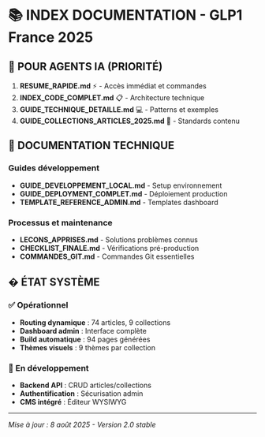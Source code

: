 # 📚 INDEX DOCUMENTATION - GLP1 France 2025

## 🤖 POUR AGENTS IA (PRIORITÉ)

1. **RESUME_RAPIDE.md** ⚡ - Accès immédiat et commandes
2. **INDEX_CODE_COMPLET.md** 📋 - Architecture technique  
3. **GUIDE_TECHNIQUE_DETAILLE.md** 💻 - Patterns et exemples
4. **GUIDE_COLLECTIONS_ARTICLES_2025.md** 📝 - Standards contenu

## 🔧 DOCUMENTATION TECHNIQUE

### Guides développement
- **GUIDE_DEVELOPPEMENT_LOCAL.md** - Setup environnement
- **GUIDE_DEPLOYMENT_COMPLET.md** - Déploiement production
- **TEMPLATE_REFERENCE_ADMIN.md** - Templates dashboard

### Processus et maintenance  
- **LECONS_APPRISES.md** - Solutions problèmes connus
- **CHECKLIST_FINALE.md** - Vérifications pré-production
- **COMMANDES_GIT.md** - Commandes Git essentielles

## � ÉTAT SYSTÈME

### ✅ Opérationnel
- **Routing dynamique** : 74 articles, 9 collections
- **Dashboard admin** : Interface complète 
- **Build automatique** : 94 pages générées
- **Thèmes visuels** : 9 thèmes par collection

### 🔄 En développement
- **Backend API** : CRUD articles/collections
- **Authentification** : Sécurisation admin
- **CMS intégré** : Éditeur WYSIWYG

---
*Mise à jour : 8 août 2025 - Version 2.0 stable*
